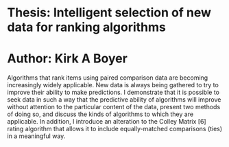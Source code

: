 # Thesis: Intelligent selection of new data for ranking algorithms
# Author: Kirk A Boyer
Algorithms that rank items using paired comparison data are becoming increasingly 
widely applicable. New data is always being gathered to try to improve their ability 
to make predictions. I demonstrate that it is possible to seek data in such a way 
that the predictive ability of algorithms will improve without attention to the 
particular content of the data, present two methods of doing so, and discuss the 
kinds of algorithms to which they are applicable. In addition, I introduce an 
alteration to the Colley Matrix [6] rating algorithm that allows it to include 
equally-matched comparisons (ties) in a meaningful way.
